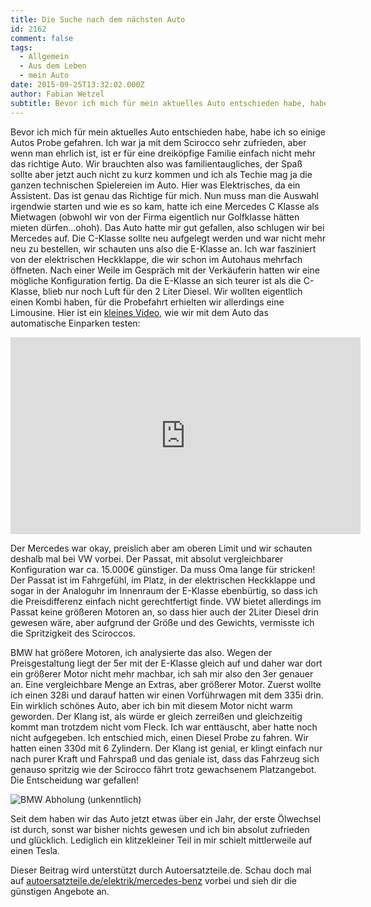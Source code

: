 ```yaml
---
title: Die Suche nach dem nächsten Auto
id: 2162
comment: false
tags:
  - Allgemein
  - Aus dem Leben
  - mein Auto
date: 2015-09-25T13:32:02.000Z
author: Fabian Wetzel
subtitle: Bevor ich mich für mein aktuelles Auto entschieden habe, habe ich so einige Autos Probe gefahren.
---
```


Bevor ich mich für mein aktuelles Auto entschieden habe, habe ich so einige Autos Probe gefahren. Ich war ja mit dem Scirocco sehr zufrieden, aber wenn man ehrlich ist, ist er für eine dreiköpfige Familie einfach nicht mehr das richtige Auto. Wir brauchten also was familientaugliches, der Spaß sollte aber jetzt auch nicht zu kurz kommen und ich als Techie mag ja die ganzen technischen Spielereien im Auto. Hier was Elektrisches, da ein Assistent. Das ist genau das Richtige für mich. Nun muss man die Auswahl irgendwie starten und wie es so kam, hatte ich eine Mercedes C Klasse als Mietwagen (obwohl wir von der Firma eigentlich nur Golfklasse hätten mieten dürfen…ohoh). Das Auto hatte mir gut gefallen, also schlugen wir bei Mercedes auf. Die C-Klasse sollte neu aufgelegt werden und war nicht mehr neu zu bestellen, wir schauten uns also die E-Klasse an. Ich war fasziniert von der elektrischen Heckklappe, die wir schon im Autohaus mehrfach öffneten. Nach einer Weile im Gespräch mit der Verkäuferin hatten wir eine mögliche Konfiguration fertig. Da die E-Klasse an sich teurer ist als die C-Klasse, blieb nur noch Luft für den 2 Liter Diesel. Wir wollten eigentlich einen Kombi haben, für die Probefahrt erhielten wir allerdings eine Limousine. Hier ist ein [kleines Video](https://www.youtube.com/watch?v=yb2DQrsFrXY), wie wir mit dem Auto das automatische Einparken testen:

<iframe src="https://www.youtube.com/embed/yb2DQrsFrXY" width="560" height="315" frameborder="0" allowfullscreen="allowfullscreen"></iframe>

Der Mercedes war okay, preislich aber am oberen Limit und wir schauten deshalb mal bei VW vorbei. Der Passat, mit absolut vergleichbarer Konfiguration war ca. 15.000€ günstiger. Da muss Oma lange für stricken! Der Passat ist im Fahrgefühl, im Platz, in der elektrischen Heckklappe und sogar in der Analoguhr im Innenraum der E-Klasse ebenbürtig, so dass ich die Preisdifferenz einfach nicht gerechtfertigt finde. VW bietet allerdings im Passat keine größeren Motoren an, so dass hier auch der 2Liter Diesel drin gewesen wäre, aber aufgrund der Größe und des Gewichts, vermisste ich die Spritzigkeit des Sciroccos.

BMW hat größere Motoren, ich analysierte das also. Wegen der Preisgestaltung liegt der 5er mit der E-Klasse gleich auf und daher war dort ein größerer Motor nicht mehr machbar, ich sah mir also den 3er genauer an. Eine vergleichbare Menge an Extras, aber größerer Motor. Zuerst wollte ich einen 328i und darauf hatten wir einen Vorführwagen mit dem 335i drin. Ein wirklich schönes Auto, aber ich bin mit diesem Motor nicht warm geworden. Der Klang ist, als würde er gleich zerreißen und gleichzeitig kommt man trotzdem nicht vom Fleck. Ich war enttäuscht, aber hatte noch nicht aufgegeben. Ich entschied mich, einen Diesel Probe zu fahren. Wir hatten einen 330d mit 6 Zylindern. Der Klang ist genial, er klingt einfach nur nach purer Kraft und Fahrspaß und das geniale ist, dass das Fahrzeug sich genauso spritzig wie der Scirocco fährt trotz gewachsenem Platzangebot. Die Entscheidung war gefallen!

![BMW Abholung (unkenntlich)](https://az275061.vo.msecnd.net/blogmedia/2015/09/BMW-Abholung-unkenntlich.jpg)

Seit dem haben wir das Auto jetzt etwas über ein Jahr, der erste Ölwechsel ist durch, sonst war bisher nichts gewesen und ich bin absolut zufrieden und glücklich. Lediglich ein klitzekleiner Teil in mir schielt mittlerweile auf einen Tesla.

Dieser Beitrag wird unterstützt durch Autoersatzteile.de. Schau doch mal auf [autoersatzteile.de/elektrik/mercedes-benz](http://www.autoersatzteile.de/elektrik/mercedes-benz) vorbei und sieh dir die günstigen Angebote an.
